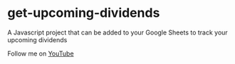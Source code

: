 # get-upcoming-dividends
A Javascript project that can be added to your Google Sheets to track your upcoming dividends

Follow me on [YouTube](https://www.youtube.com/channel/UC7L6G5tnu2FnJlFmi-FFA6A)
